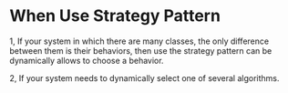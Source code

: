 # When Use Strategy Pattern

1, If your system in which there are many classes, the only difference between them is their behaviors, then use the strategy pattern can be dynamically allows to choose a behavior.

2, If your system needs to dynamically select one of several algorithms.
